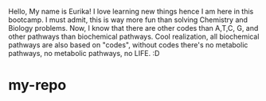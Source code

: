 Hello, My name is Eurika! I love learning new things hence I am here in this bootcamp. I must admit, this is way more fun than solving Chemistry and Biology problems. Now, I know that there are other codes than A,T,C, G, and other pathways than biochemical pathways. Cool realization, all biochemical pathways are also based on "codes", without codes there's no metabolic pathways, no metabolic pathways, no LIFE. :D  

# my-repo
